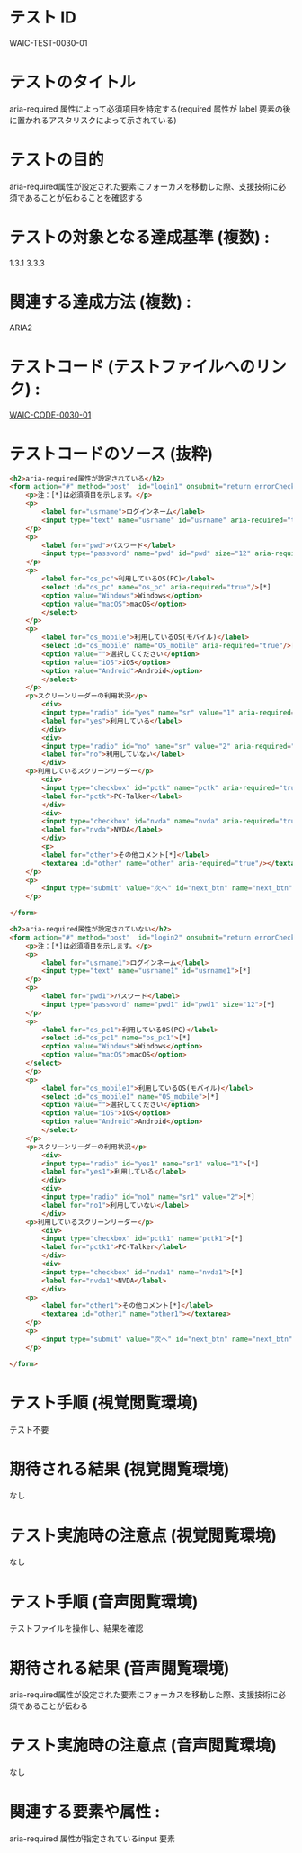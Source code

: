 # テスト ID 
WAIC-TEST-0030-01

# テストのタイトル 
aria-required 属性によって必須項目を特定する(required 属性が label 要素の後に置かれるアスタリスクによって示されている)

# テストの目的 

aria-required属性が設定された要素にフォーカスを移動した際、支援技術に必須であることが伝わることを確認する

# テストの対象となる達成基準 (複数) :
1.3.1
3.3.3

# 関連する達成方法 (複数) :
ARIA2

# テストコード (テストファイルへのリンク) :
[WAIC-CODE-0030-01](https://waic.github.io/as_test/WAIC-CODE/WAIC-CODE-0030-01.html)

# テストコードのソース (抜粋)

```html
<h2>aria-required属性が設定されている</h2>
<form action="#" method="post"  id="login1" onsubmit="return errorCheck1()">
	<p>注：[*]は必須項目を示します。</p>
	<p>
		<label for="usrname">ログインネーム</label>
		<input type="text" name="usrname" id="usrname" aria-required="true"/>[*]
	</p>
	<p>
		<label for="pwd">パスワード</label>
		<input type="password" name="pwd" id="pwd" size="12" aria-required="true"/>[*]
	</p>
	<p>
		<label for="os_pc">利用しているOS(PC)</label>
		<select id="os_pc" name="os_pc" aria-required="true"/>[*]
		<option value="Windows">Windows</option>
		<option value="macOS">macOS</option>
		</select>
	</p>
	<p>
		<label for="os_mobile">利用しているOS(モバイル)</label>
		<select id="os_mobile" name="OS_mobile" aria-required="true"/>[*]
		<option value="">選択してください</option>
		<option value="iOS">iOS</option>
		<option value="Android">Android</option>
		</select>
	</p>
	<p>スクリーンリーダーの利用状況</p>
		<div>
		<input type="radio" id="yes" name="sr" value="1" aria-required="true"/>[*]
		<label for="yes">利用している</label>
		</div>
		<div>
		<input type="radio" id="no" name="sr" value="2" aria-required="true"/>[*]
		<label for="no">利用していない</label>
		</div>
	<p>利用しているスクリーンリーダー</p>
		<div>
		<input type="checkbox" id="pctk" name="pctk" aria-required="true"/>[*]
		<label for="pctk">PC-Talker</label>
		</div>
		<div>
		<input type="checkbox" id="nvda" name="nvda" aria-required="true"/>[*]
		<label for="nvda">NVDA</label>
		</div>
		<p>
		<label for="other">その他コメント[*]</label>
		<textarea id="other" name="other" aria-required="true"/></textarea>
	</p>
	<p>
		<input type="submit" value="次へ" id="next_btn" name="next_btn"/>
	</p>

</form>

<h2>aria-required属性が設定されていない</h2>
<form action="#" method="post"  id="login2" onsubmit="return errorCheck1()">
	<p>注：[*]は必須項目を示します。</p>
	<p>
		<label for="usrname1">ログインネーム</label>
		<input type="text" name="usrname1" id="usrname1">[*]
	</p>
	<p>
		<label for="pwd1">パスワード</label>
		<input type="password" name="pwd1" id="pwd1" size="12">[*]
	</p>
	<p>
		<label for="os_pc1">利用しているOS(PC)</label>
		<select id="os_pc1" name="os_pc1">[*]
		<option value="Windows">Windows</option>
		<option value="macOS">macOS</option>
	</select>
	</p>
	<p>
		<label for="os_mobile1">利用しているOS(モバイル)</label>
		<select id="os_mobile1" name="OS_mobile">[*]
		<option value="">選択してください</option>
		<option value="iOS">iOS</option>
		<option value="Android">Android</option>
		</select>
	</p>
	<p>スクリーンリーダーの利用状況</p>
		<div>
		<input type="radio" id="yes1" name="sr1" value="1">[*]
		<label for="yes1">利用している</label>
		</div>
		<div>
		<input type="radio" id="no1" name="sr1" value="2">[*]
		<label for="no1">利用していない</label>
		</div>
	<p>利用しているスクリーンリーダー</p>
		<div>
		<input type="checkbox" id="pctk1" name="pctk1">[*]
		<label for="pctk1">PC-Talker</label>
		</div>
		<div>
		<input type="checkbox" id="nvda1" name="nvda1">[*]
		<label for="nvda1">NVDA</label>
		</div>
	<p>
		<label for="other1">その他コメント[*]</label>
		<textarea id="other1" name="other1"></textarea>
	</p>
	<p>
		<input type="submit" value="次へ" id="next_btn" name="next_btn"/>
	</p>

</form>
```

# テスト手順 (視覚閲覧環境) 
テスト不要

# 期待される結果 (視覚閲覧環境) 
なし

# テスト実施時の注意点 (視覚閲覧環境) 
なし

# テスト手順 (音声閲覧環境) 
テストファイルを操作し、結果を確認

# 期待される結果 (音声閲覧環境) 

aria-required属性が設定された要素にフォーカスを移動した際、支援技術に必須であることが伝わる

# テスト実施時の注意点 (音声閲覧環境) 
なし

# 関連する要素や属性 :
aria-required 属性が指定されているinput 要素